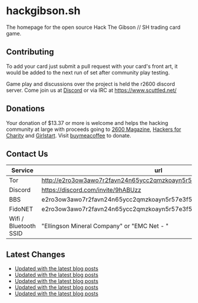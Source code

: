 # hackgibson.sh
The homepage for the open source Hack The Gibson // SH trading card game.


## Contributing

To add your card just submit a pull request with your card's front art, it would be added to the next run of set after community play testing.

Game play and discussions over the project is held the r2600 discord server. Come join us at [Discord](https://discord.com/invite/9hABUzz) or via IRC at https://www.scuttled.net/


## Donations

Your donation of $13.37 or more is welcome and helps the hacking community at large with proceeds going to [2600 Magazine](https://2600.com/), [Hackers for Charity](https://hackersforcharity.org) and [Girlstart](https://girlstart.org).  Visit [buymeacoffee](https://www.buymeacoffee.com/hackgibson.sh) to donate.


## Contact Us

Service | url
-|-
Tor | http://e2ro3ow3awo7r2favn24n65ycc2qmzkoayn5r57e3f56nvjwdcgg32ad.onion
Discord | https://discord.com/invite/9hABUzz
BBS | e2ro3ow3awo7r2favn24n65ycc2qmzkoayn5r57e3f56nvjwdcgg32ad.onion:23
FidoNET | e2ro3ow3awo7r2favn24n65ycc2qmzkoayn5r57e3f56nvjwdcgg32ad.onion:24554
Wifi / Bluetooth SSID | "Ellingson Mineral Company" or "EMC Net - <fidonet address>"

## Latest Changes
<!-- BLOG-POST-LIST:START -->
- [Updated with the latest blog posts](https://github.com/DFW2600/hackgibson.sh/commit/056af03ec124ccd1820c6856251d958d178ab3a1)
- [Updated with the latest blog posts](https://github.com/DFW2600/hackgibson.sh/commit/c8ba82255f2bd6d9fa3f682c882b79a740a1c00f)
- [Updated with the latest blog posts](https://github.com/DFW2600/hackgibson.sh/commit/f9c9c1e8a09501287777e935ea143f87e8c30869)
- [Updated with the latest blog posts](https://github.com/DFW2600/hackgibson.sh/commit/9fcafa3f56949fea5a64df408eca037232c44565)
- [Updated with the latest blog posts](https://github.com/DFW2600/hackgibson.sh/commit/25724db9f2a5ec185a9d2f45f21f28e9d9d558bf)
<!-- BLOG-POST-LIST:END -->
